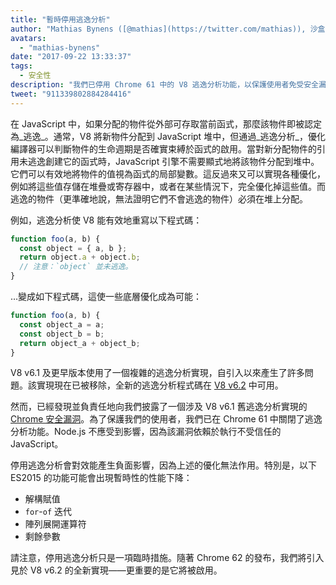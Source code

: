 ```yaml
---
title: "暫時停用逃逸分析"
author: "Mathias Bynens ([@mathias](https://twitter.com/mathias)), 沙盒逃逸分析師"
avatars: 
  - "mathias-bynens"
date: "2017-09-22 13:33:37"
tags: 
  - 安全性
description: "我們已停用 Chrome 61 中的 V8 逃逸分析功能，以保護使用者免受安全漏洞的威脅。"
tweet: "911339802884284416"
---
```

在 JavaScript 中，如果分配的物件從外部可存取當前函式，那麼該物件即被認定為_逃逸_。通常，V8 將新物件分配到 JavaScript 堆中，但通過_逃逸分析_，優化編譯器可以判斷物件的生命週期是否確實束縛於函式的啟用。當對新分配物件的引用未逃逸創建它的函式時，JavaScript 引擎不需要顯式地將該物件分配到堆中。它們可以有效地將物件的值視為函式的局部變數。這反過來又可以實現各種優化，例如將這些值存儲在堆疊或寄存器中，或者在某些情況下，完全優化掉這些值。而逃逸的物件（更準確地說，無法證明它們不會逃逸的物件）必須在堆上分配。

<!--truncate-->
例如，逃逸分析使 V8 能有效地重寫以下程式碼：

```js
function foo(a, b) {
  const object = { a, b };
  return object.a + object.b;
  // 注意：`object` 並未逃逸。
}
```

…變成如下程式碼，這使一些底層優化成為可能：

```js
function foo(a, b) {
  const object_a = a;
  const object_b = b;
  return object_a + object_b;
}
```

V8 v6.1 及更早版本使用了一個複雜的逃逸分析實現，自引入以來產生了許多問題。該實現現在已被移除，全新的逃逸分析程式碼在 [V8 v6.2](/blog/v8-release-62) 中可用。

然而，已經發現並負責任地向我們披露了一個涉及 V8 v6.1 舊逃逸分析實現的 [Chrome 安全漏洞](https://chromereleases.googleblog.com/2017/09/stable-channel-update-for-desktop_21.html)。為了保護我們的使用者，我們已在 Chrome 61 中關閉了逃逸分析功能。Node.js 不應受到影響，因為該漏洞依賴於執行不受信任的 JavaScript。

停用逃逸分析會對效能產生負面影響，因為上述的優化無法作用。特別是，以下 ES2015 的功能可能會出現暫時性的性能下降：

- 解構賦值
- `for`-`of` 迭代
- 陣列展開運算符
- 剩餘參數

請注意，停用逃逸分析只是一項臨時措施。隨著 Chrome 62 的發布，我們將引入見於 V8 v6.2 的全新實現——更重要的是它將被啟用。
